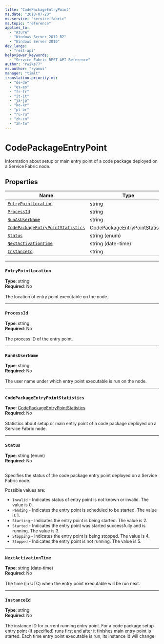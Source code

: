 ```yaml
---
title: "CodePackageEntryPoint"
ms.date: "2018-07-20"
ms.service: "service-fabric"
ms.topic: "reference"
applies_to: 
  - "Azure"
  - "Windows Server 2012 R2"
  - "Windows Server 2016"
dev_langs: 
  - "rest-api"
helpviewer_keywords: 
  - "Service Fabric REST API Reference"
author: "rwike77"
ms.author: "ryanwi"
manager: "timlt"
translation.priority.mt: 
  - "de-de"
  - "es-es"
  - "fr-fr"
  - "it-it"
  - "ja-jp"
  - "ko-kr"
  - "pt-br"
  - "ru-ru"
  - "zh-cn"
  - "zh-tw"
---
```

# CodePackageEntryPoint

Information about setup or main entry point of a code package deployed on a Service Fabric node.

## Properties
| Name | Type | Required |
| --- | --- | --- |
| [`EntryPointLocation`](#entrypointlocation) | string | No |
| [`ProcessId`](#processid) | string | No |
| [`RunAsUserName`](#runasusername) | string | No |
| [`CodePackageEntryPointStatistics`](#codepackageentrypointstatistics) | [CodePackageEntryPointStatistics](sfclient-model-codepackageentrypointstatistics.md) | No |
| [`Status`](#status) | string (enum) | No |
| [`NextActivationTime`](#nextactivationtime) | string (date-time) | No |
| [`InstanceId`](#instanceid) | string | No |

____
### `EntryPointLocation`
__Type__: string <br/>
__Required__: No<br/>
<br/>
The location of entry point executable on the node.

____
### `ProcessId`
__Type__: string <br/>
__Required__: No<br/>
<br/>
The process ID of the entry point.

____
### `RunAsUserName`
__Type__: string <br/>
__Required__: No<br/>
<br/>
The user name under which entry point executable is run on the node.

____
### `CodePackageEntryPointStatistics`
__Type__: [CodePackageEntryPointStatistics](sfclient-model-codepackageentrypointstatistics.md) <br/>
__Required__: No<br/>
<br/>
Statistics about setup or main entry point  of a code package deployed on a Service Fabric node.

____
### `Status`
__Type__: string (enum) <br/>
__Required__: No<br/>
<br/>


Specifies the status of the code package entry point deployed on a Service Fabric node.

Possible values are: 

  - `Invalid` - Indicates status of entry point is not known or invalid. The value is 0.
  - `Pending` - Indicates the entry point is scheduled to be started. The value is 1.
  - `Starting` - Indicates the entry point is being started. The value is 2.
  - `Started` - Indicates the entry point was started successfully and is running. The value is 3.
  - `Stopping` - Indicates the entry point is being stopped. The value is 4.
  - `Stopped` - Indicates the entry point is not running. The value is 5.



____
### `NextActivationTime`
__Type__: string (date-time) <br/>
__Required__: No<br/>
<br/>
The time (in UTC) when the entry point executable will be run next.

____
### `InstanceId`
__Type__: string <br/>
__Required__: No<br/>
<br/>
The instance ID for current running entry point. For a code package setup entry point (if specified) runs first and after it finishes main entry point is started. Each time entry point executable is run, its instance id will change.
